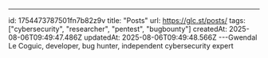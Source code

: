 ---
id: 1754473787501fn7b82z9v
title: "Posts"
url: https://glc.st/posts/
tags: ["cybersecurity", "researcher", "pentest", "bugbounty"]
createdAt: 2025-08-06T09:49:47.486Z
updatedAt: 2025-08-06T09:49:48.566Z
---Gwendal Le Coguic, developer, bug hunter, independent cybersecurity expert
